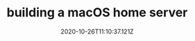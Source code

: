 ---
template: post
title: building a macOS home server
slug: building-a-macOS-home-server
socialImage: /media/phoenix-project-cover.jpg
draft: true
date: 2020-10-26T11:10:37.121Z
description: the why and how of my first time setting up a mac mini with macOS as a home server. proudly presenting MesserBot.
category: IT at home
tags:
  - home-server
  - software
  - devops
  - how-to
  - messerbot
---